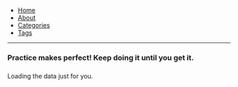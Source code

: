 <html lang="en-us">
<head>
<meta name="viewport" content="width=device-width, initial-scale=1">
<meta charset="utf-8">
<script
src="https://unpkg.com/github-calendar@latest/dist/github-calendar.min.js">
</script>


<link
rel="stylesheet"
href="https://unpkg.com/github-calendar@latest/dist/github-calendar-responsive.css"/>
<meta charset="utf-8">
<meta name="viewport" content="width=device-width, initial-scale=1">

<title>About | LeetCode In The Shell</title>

<link rel="stylesheet" href="../css/style.css" />
<link rel="stylesheet" href="../css/fonts.css" />
</head>

<body>
<nav>
<ul class="menu">

<li><a href="../">Home</a></li>

<li><a href="../about/">About</a></li>

<li><a href="../categories/">Categories</a></li>

<li><a href="../tags/">Tags</a></li>

</ul>
<hr/>
</nav>
<div>
<h3> Practice makes perfect! Keep doing it until you get it. <h3>
</div>

<div class="calendar">

Loading the data just for you.
</div>

<script>


GitHubCalendar(".calendar", "alfmunny", { responsive: true });
</script>
</body>
</html>
